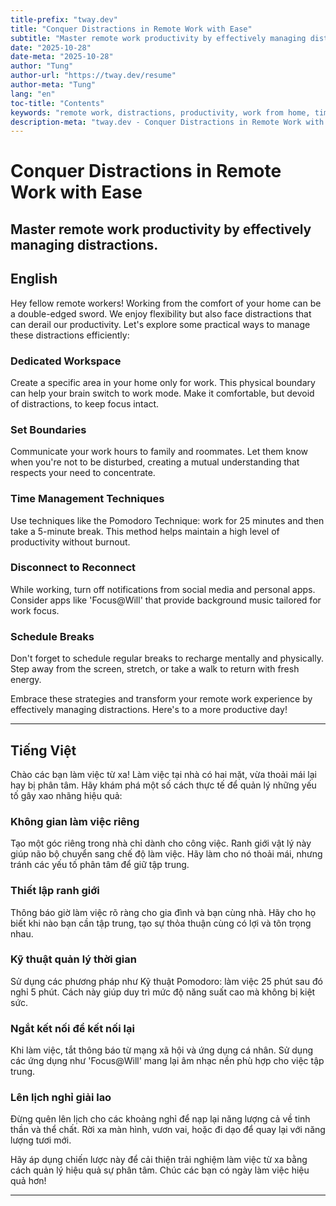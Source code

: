 ```yaml
---
title-prefix: "tway.dev"
title: "Conquer Distractions in Remote Work with Ease"
subtitle: "Master remote work productivity by effectively managing distractions."
date: "2025-10-28"
date-meta: "2025-10-28"
author: "Tung"
author-url: "https://tway.dev/resume"
author-meta: "Tung"
lang: "en"
toc-title: "Contents"
keywords: "remote work, distractions, productivity, work from home, time management"
description-meta: "tway.dev - Conquer Distractions in Remote Work with Ease - Master remote work productivity by effectively managing distractions."
---
```


# Conquer Distractions in Remote Work with Ease
## Master remote work productivity by effectively managing distractions.

## English
Hey fellow remote workers! Working from the comfort of your home can be a double-edged sword. We enjoy flexibility but also face distractions that can derail our productivity. Let's explore some practical ways to manage these distractions efficiently:

### Dedicated Workspace  
Create a specific area in your home only for work. This physical boundary can help your brain switch to work mode. Make it comfortable, but devoid of distractions, to keep focus intact.

### Set Boundaries  
Communicate your work hours to family and roommates. Let them know when you're not to be disturbed, creating a mutual understanding that respects your need to concentrate.

### Time Management Techniques  
Use techniques like the Pomodoro Technique: work for 25 minutes and then take a 5-minute break. This method helps maintain a high level of productivity without burnout.

### Disconnect to Reconnect  
While working, turn off notifications from social media and personal apps. Consider apps like 'Focus@Will' that provide background music tailored for work focus.

### Schedule Breaks  
Don't forget to schedule regular breaks to recharge mentally and physically. Step away from the screen, stretch, or take a walk to return with fresh energy.

Embrace these strategies and transform your remote work experience by effectively managing distractions. Here's to a more productive day!

---

## Tiếng Việt
Chào các bạn làm việc từ xa! Làm việc tại nhà có hai mặt, vừa thoải mái lại hay bị phân tâm. Hãy khám phá một số cách thực tế để quản lý những yếu tố gây xao nhãng hiệu quả:

### Không gian làm việc riêng  
Tạo một góc riêng trong nhà chỉ dành cho công việc. Ranh giới vật lý này giúp não bộ chuyển sang chế độ làm việc. Hãy làm cho nó thoải mái, nhưng tránh các yếu tố phân tâm để giữ tập trung.

### Thiết lập ranh giới  
Thông báo giờ làm việc rõ ràng cho gia đình và bạn cùng nhà. Hãy cho họ biết khi nào bạn cần tập trung, tạo sự thỏa thuận cùng có lợi và tôn trọng nhau.

### Kỹ thuật quản lý thời gian  
Sử dụng các phương pháp như Kỹ thuật Pomodoro: làm việc 25 phút sau đó nghỉ 5 phút. Cách này giúp duy trì mức độ năng suất cao mà không bị kiệt sức.

### Ngắt kết nối để kết nối lại  
Khi làm việc, tắt thông báo từ mạng xã hội và ứng dụng cá nhân. Sử dụng các ứng dụng như 'Focus@Will' mang lại âm nhạc nền phù hợp cho việc tập trung.

### Lên lịch nghỉ giải lao  
Đừng quên lên lịch cho các khoảng nghỉ để nạp lại năng lượng cả về tinh thần và thể chất. Rời xa màn hình, vươn vai, hoặc đi dạo để quay lại với năng lượng tươi mới.

Hãy áp dụng chiến lược này để cải thiện trải nghiệm làm việc từ xa bằng cách quản lý hiệu quả sự phân tâm. Chúc các bạn có ngày làm việc hiệu quả hơn!

---